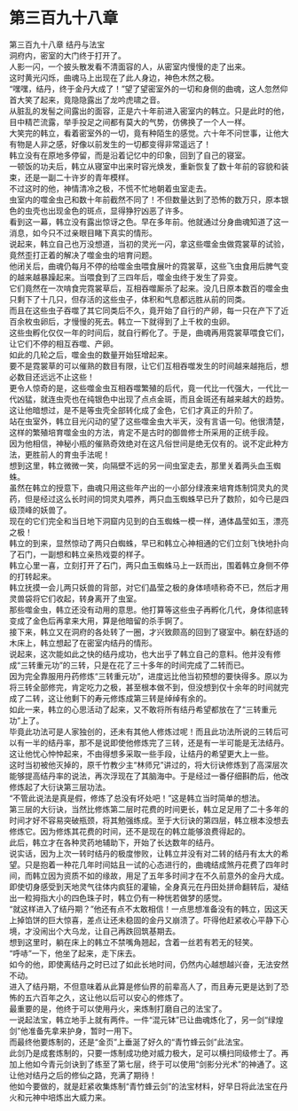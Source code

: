 # 第三百九十八章

第三百九十八章 结丹与法宝\
洞府内，密室的大门终于打开了。\
人影一闪，一个披头散发看不清面容的人，从密室内慢慢的走了出来。\
这时黄光闪烁，曲魂马上出现在了此人身边，神色木然之极。\
“嘿嘿，结丹，终于金丹大成了！”望了望密室外的一切和身侧的曲魂，这人忽然仰首大笑了起来，竟隐隐露出了龙吟虎啸之音。\
从脏乱的发髻之间露出的面容，正是六十年前进入密室内的韩立。只是此时的他，目中精芒流露，举手投足之间都有莫大的气势，仿佛换了一个人一样。\
大笑完的韩立，看着密室外的一切，竟有种陌生的感觉。六十年不问世事，让他大有物是人非之感，好像以前发生的一切都变得非常遥远了！\
韩立没有在原地多停留，而是沿着记忆中的印象，回到了自己的寝室。\
一顿饭的功夫后，韩立从寝室中出来时容光焕发，重新恢复了数十年前的容貌和装束，还是一副二十许岁的青年模样。\
不过这时的他，神情清冷之极，不慌不忙地朝着虫室走去。\
虫室内的噬金虫己和数十年前截然不同了！不但数量达到了恐怖的数万只，原本银色的虫壳也出现金色的斑点，显得狰狞凶恶了许多。\
看到这一幕，韩立没有露出惊讶之色。早在多年前。他就通过分身曲魂知道了这一消息，如今只不过亲眼目睹下真实的情形。\
说起来，韩立自己也万没想道，当初的灵光一闪，拿这些噬金虫做霓裳草的试验，竟然歪打正着的解决了噬金虫的培育问题。\
他闭关后，曲魂仍每月不停的给噬金虫喂食展叶的霓裳草，这些飞虫食用后脾气变的越来越暴躁起来。当喂食到了三四年后，噬金虫终于发生了异变。\
它们竟然在一次啃食完霓裳草后，互相吞噬厮杀了起来。没几日原本数百的噬金虫只剩下了十几只，但存活的这些虫子，体积和气息都远胜从前的同类。\
而且在这些虫子吞噬了其它同类后不久，竟开始了自行的产卵，每一只在产下了近百余枚虫卵后，才慢慢的死去。韩立一下就得到了上千枚的虫卵。\
这些虫孵化仅仅一年的时间后，就自行孵化了。于是，曲魂再用霓裳草喂食它们，让它们不停的相互吞噬、产卵。\
如此的几轮之后，噬金虫的数量开始狂增起来。\
要不是霓裳草的可以催熟的数目有限，让它们互相吞噬发生的时间越来越拖后，想必数目还远远不止这些！\
更令人惊奇的是，这些噬金虫互相吞噬繁殖的后代，竟一代比一代强大，一代比一代凶猛，就连虫壳也在纯银色中出现了点点金斑，而且金斑还有越来越大的趋势。\
这让他暗想过，是不是等虫壳全部转化成了金色，它们才真正的升阶了。\
站在虫室外，韩立目光闪动的望了这些噬金虫大半天，没有言语一句。他很清楚，这样的繁殖培育噬金虫的方法，肯定不是古时的御兽修士所采用的正统手段。\
因为他相信，神秘小瓶的催熟奇效绝对在这凡俗世间是绝无仅有的。说不定此种方法，更胜前人的育虫手法呢！\
想到这里，韩立微微一笑，向隔壁不远的另一间虫室走去，那里关着两头血玉蜘蛛。\
虽然在韩立的授意下，曲魂只用这些年产出的一小部分绿液来培育炼制饲灵丸的灵药，但是经过这么长时间的饲灵丸喂养，两只血玉蜘蛛早已升了数阶，如今已是四级顶峰的妖兽了。\
现在的它们完全和当日地下洞窟内见到的白玉蜘蛛一模一样，通体晶莹如玉，漂亮之极！\
韩立的到来，显然惊动了两只白蜘蛛，早已和韩立心神相通的它们立刻飞快地扑向了石门，一副想和韩立亲热戏耍的样子。\
韩立心里一喜，立刻打开了石门，两只血玉蜘蛛马上一跃而出，围着韩立身侧不停的打转起来。\
韩立抚摸一会儿两只妖兽的背部，对它们晶莹之极的身体啧啧称奇不已，然后才用灵兽袋将它们收起，转身离开了虫室。\
那些噬金虫，韩立还没有动用的意思。他打算等这些虫子再孵化几代，身体彻底转变成了金色后再拿来大用，算是他暗留的杀手锕了。\
接下来，韩立又在洞府的各处转了一圈，才兴致颇高的回到了寝室中。躺在舒适的木床上，韩立想起了在密室内结丹的情形。\
说起来，这次能如此之快的结丹成功，也大出乎了韩立自己的意料。他并没有修成“三转重元功”的三转，只是在花了三十多年的时间完成了二转而已。\
因为完全靠服用丹药修炼“三转重元功”，进度远比他当初预想的要快得多。原以为将三转全部修完，肯定吃力之极，甚至根本做不到，但没想到仅十余年的时间就完成了二转，这让他剩下的寿元修炼成第三转是绰绰有余的。\
如此一来，韩立的心思活动了起来，又不敢将所有结丹希望都放在了“三转重元功”上了。\
毕竟此功法可是人家独创的，还未有其他人修炼过呢！而且此功法所说的三转后可以有一半的结丹率，那不是说即使他修炼完了三转，还是有一半可能是无法结丹。\
这让他忧心忡忡起来，不由得想多采取一些手段，让结丹的希望更大上一些。\
这时当初被他灭掉的，原千竹教少主“林师兄”讲过的，将大衍诀修炼到了高深层次能够提高结丹率的说法，再次浮现在了其脑海中。于是经过一番仔细斟酌后，他改修炼起了大衍诀第三层功法。\
“不管此说法是真是假，修炼了总没有坏处吧！”这是韩立当时简单的想法。\
第三层的大衍诀，当然比修炼第二层时花费的时间更长，韩立足足用了二十多年的时间才好不容易突破瓶颈，将其勉强练成。至于大衍诀的第四层，韩立根本没想去修炼它。因为修炼其花费的时间，还不是现在的韩立能够浪费得起的。\
此后，韩立才在各种灵药地辅助下，开始了长达数年的结丹。\
说实话，因为上次一转时结丹的极度惨败，让韩立并没有对二转的结丹有太大的希望。只是抱着一种花几年时间姑且一试的心态进行的，曲魂结成煞丹花费了四年时间，而韩立因为资质不如的缘故，用足了五年多时间才在不久前意外的金丹大成。\
即使切身感受到天地灵气往体内疯狂的灌输，全身真元在丹田处拼命翻转后，凝结出一粒拇指大小的四色珠子时，韩立仍有一种恍若做梦的感觉。\
“就这样进入了结丹期？”他还有点不太敢相信！一点思想准备没有的韩立，因这天上掉馅饼的巨大惊喜，差点让还未稳固的金丹又崩溃了。吓得他赶紧收心平静下心境，才没闹出个大乌龙，让自己再跌回筑基期去。\
想到这里时，躺在床上的韩立不禁嘴角翘起，含着一丝若有若无的轻笑。\
“呼哧”一下，他坐了起来，走下床去。\
如今的他，即使离结丹之时已过了如此长地时间，仍然内心越想越兴奋，无法安然不动。\
进入了结丹期，不但意味着从此算是修仙界的前辈高人了，而且寿元更是达到了恐怖的五六百年之久，这让他以后可以安心的修炼了。\
最重要的是，他终于可以使用丹火，来炼制打磨自己的法宝了。\
一说起法宝，韩立地手上就有两件。一件“混元钵”已让曲魂炼化了，另一剑“绿煌剑”他准备先拿来护身，暂时一用下。\
而最终他要炼制的，还是“金页”上垂涎了好久的“青竹蜂云剑”此法宝。\
此剑乃是成套炼制的，只要一炼制成功绝对威力极大，足可以横扫同级修士了。再加上他如今青元剑诀到了练至了第七层，终于可以使用“剑影分光术”的神通了。这让他对结丹之后的修仙之路，充满了期待！\
他如今要做的，就是赶紧收集炼制“青竹蜂云剑”的法宝材料，好早日将此法宝在丹火和元神中培炼出大威力来。

